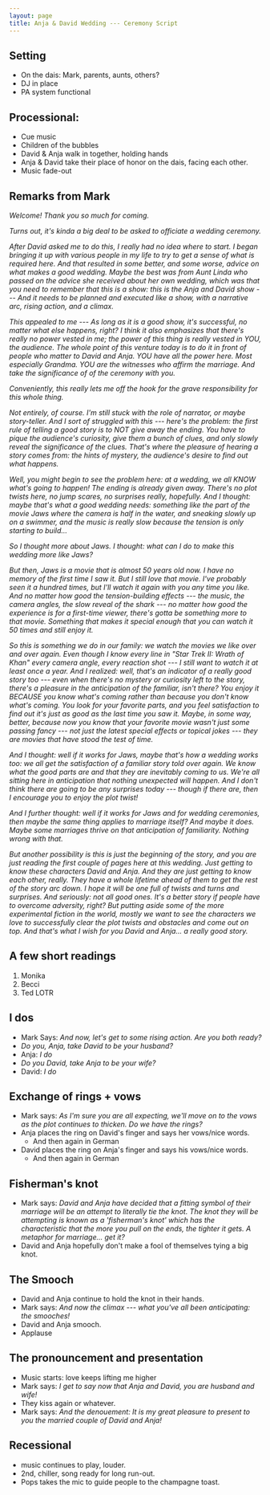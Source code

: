 ```yaml
---
layout: page
title: Anja & David Wedding --- Ceremony Script
---
```




## Setting
* On the dais: Mark, parents, aunts, others?
* DJ in place
* PA system functional

## Processional:
* Cue music
* Children of the bubbles
* David & Anja walk in together, holding hands
* Anja & David take their place of honor on the dais, facing each other.
* Music fade-out

## Remarks from Mark
_Welcome! Thank you so much for coming._

_Turns out, it's kinda a big deal to be asked to officiate a wedding ceremony._

_After David asked me to do this, I really had no idea where to start. I began bringing it up with various people in my life to try to get a sense of what is required here. And that resulted in some better, and some worse, advice on what makes a good wedding. Maybe the best was from Aunt Linda who passed on the advice she received about her own wedding, which was that you need to remember that this is a show: this is the Anja and David show --- And it needs to be planned and executed like a show, with a narrative arc, rising action, and a climax._

_This appealed to me --- As long as it is a good show, it's successful, no matter what else happens, right? I think it also emphasizes that there's really no power vested in me; the power of this thing is really vested in YOU, the audience. The whole point of this venture today is to do it in front of people who matter to David and Anja. YOU have all the power here. Most especially Grandma. YOU are the witnesses who affirm the marriage. And take the significance of of the ceremony with you._ 

_Conveniently, this really lets me off the hook for the grave responsibility for this whole thing._

_Not entirely, of course. I'm still stuck with the role of narrator, or maybe story-teller. And I sort of struggled with this --- here's the problem: the first rule of telling a good story is to NOT give away the ending. You have to pique the audience's curiosity, give them a bunch of clues, and only slowly reveal the significance of the clues. That's where the pleasure of hearing a story comes from: the hints of mystery, the audience's desire to find out what happens._

_Well, you might begin to see the problem here: at a wedding, we all KNOW what's going to happen! The ending is already given away. There's no plot twists here, no jump scares, no surprises really, hopefully. And I thought: maybe that's what a good wedding needs: something like the part of the movie Jaws where the camera is half in the water, and sneaking slowly up on a swimmer, and the music is really slow because the tension is only starting to build..._

_So I thought more about Jaws. I thought: what can I do to make this wedding more like Jaws?_

_But then, Jaws is a movie that is almost 50 years old now. I have no memory of the first time I saw it. But I still love that movie. I've probably seen it a hundred times, but I'll watch it again with you any time you like. And no matter how good the tension-building effects --- the music, the camera angles, the slow reveal of the shark --- no matter how good the experience is for a first-time viewer, there's gotta be something more to that movie. Something that makes it special enough that you can watch it 50 times and still enjoy it._

_So this is something we do in our family: we watch the movies we like over and over again. Even though I know every line in "Star Trek II: Wrath of Khan" every camera angle, every reaction shot --- I still want to watch it at least once a year. And I realized: well, that's an indicator of a really good story too --- even when there's no mystery or curiosity left to the story, there's a pleasure in the anticipation of the familiar, isn't there? You enjoy it BECAUSE you know what's coming rather than because you don't know what's coming. You look for your favorite parts, and you feel satisfaction to find out it's just as good as the last time you saw it. Maybe, in some way, better, because now you know that your favorite movie wasn't just some passing fancy --- not just the latest special effects or topical jokes --- they are movies that have stood the test of time._

_And I thought: well if it works for Jaws, maybe that's how a wedding works too: we all get the satisfaction of a familiar story told over again. We know what the good parts are and that they are inevitably coming to us. We're all sitting here in anticipation that nothing unexpected will happen. And I don't think there are going to be any surprises today --- though if there are, then I encourage you to enjoy the plot twist!_

_And I further thought: well if it works for Jaws and for wedding ceremonies, then maybe the same thing applies to marriage itself? And maybe it does. Maybe some marriages thrive on that anticipation of familiarity. Nothing wrong with that._ 

_But another possibility is this is just the beginning of the story, and you are just reading the first couple of pages here at this wedding. Just getting to know these characters David and Anja. And they are just getting to know each other, really. They have a whole lifetime ahead of them to get the rest of the story arc down. I hope it will be one full of twists and turns and surprises. And seriously: not all good ones. It's a better story if people have to overcome adversity, right? But putting aside some of the more experimental fiction in the world, mostly we want to see the characters we love to successfully clear the plot twists and obstacles and come out on top. And that's what I wish for you David and Anja... a really good story._


## A few short readings
1. Monika
2. Becci
3. Ted LOTR


## I dos
* Mark Says: _And now, let's get to some rising action. Are you both ready?_
* _Do you, Anja, take David to be your husband?_
* Anja: _I do_
* _Do you David, take Anja to be your wife?_
* David: _I do_


## Exchange of rings + vows
* Mark says: _As I'm sure you are all expecting, we'll move on to the vows as the plot continues to thicken. Do we have the rings?_
* Anja places the ring on David's finger and says her vows/nice words.
	* And then again in German
* David places the ring on Anja's finger and says his vows/nice words.
	* And then again in German
	
## Fisherman's knot
* Mark says: _David and Anja have decided that a fitting symbol of their marriage will be an attempt to literally tie the knot. The knot they will be attempting is known as a 'fisherman's knot' which has the characteristic that the more you pull on the ends, the tighter it gets. A metaphor for marriage... get it?_
* David and Anja hopefully don't make a fool of themselves tying a big knot.


## The Smooch
* David and Anja continue to hold the knot in their hands. 
* Mark says: _And now the climax --- what you've all been anticipating: the smooches!_
* David and Anja smooch.
* Applause


## The pronouncement and presentation
* Music starts: love keeps lifting me higher
* Mark says: _I get to say now that Anja and David, you are husband and wife!_
* They kiss again or whatever.
* Mark says: _And the denouement: It is my great pleasure to present to you the married couple of David and Anja!_

## Recessional
* music continues to play, louder.
* 2nd, chiller, song ready for long run-out.
* Pops takes the mic to guide people to the champagne toast.





